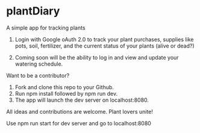 # plantDiary
A simple app for tracking plants

1. Login with Google oAuth 2.0 to track your plant purchases, supplies like pots, soil, fertilizer, and the current status of your plants (alive or dead?)

2. Coming soon will be the ability to log in and view and update your watering schedule.

Want to be a contributor? 

1. Fork and clone this repo to your Github.
2. Run npm install followed by npm run dev.
3. The app will launch the dev server on localhost:8080. 

All ideas and contributions are welcome. Plant lovers unite!

Use npm run start for dev server and go to localhost:8080